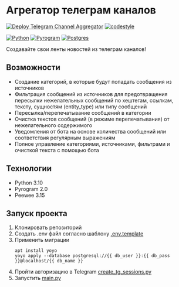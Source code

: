 # Агрегатор телеграм каналов

[![Deploy Telegram Channel Aggregator](https://github.com/Kroks4502/tg_ch_aggregator/actions/workflows/deploy_prod.yml/badge.svg)](https://github.com/Kroks4502/tg_ch_aggregator/actions/workflows/deploy_prod.yml)
[![codestyle](https://github.com/Kroks4502/tg_ch_aggregator/actions/workflows/codestyle.yml/badge.svg)](https://github.com/Kroks4502/tg_ch_aggregator/actions/workflows/codestyle.yml)

[![Python][Python-badge]][Python-url]
[![Pyrogram][Pyrogram-badge]][Pyrogram-url]
[![Postgres][Postgres-badge]][Postgres-url]

Создавайте свои ленты новостей из телеграм каналов!

## Возможности

- Создание категорий, в которые будут попадать сообщения из источников
- Фильтрация сообщений из источников для предотвращения пересылки нежелательных сообщений
  по хештегам, ссылкам, тексту, сущностям (entity_type) или типу сообщений
- Пересылка/перепечатывание сообщений в категории
- Очистка текстов сообщений (в режиме перепечатывания) от нежелательного содержимого
- Уведомления от бота на основе количества сообщений или соответствия регулярным выражениям
- Полное управление категориями, источниками, фильтрами и очисткой текста с помощью бота

## Технологии

- Python 3.10
- Pyrogram 2.0
- Peewee 3.15

## Запуск проекта

1. Клонировать репозиторий
2. Создать .env файл согласно шаблону [.env.template](.env.template)
3. Применить миграции
    ```shell
    apt install yoyo
    yoyo apply --database postgresql://{{ db_user }}:{{ db_pass }}@localhost/{{ db_name }}
    ```
4. Пройти авторизацию в Telegram [create_tg_sessions.py](create_tg_sessions.py)
5. Запустить [main.py](src/main.py)

[Python-url]: https://www.python.org/
[Python-badge]: https://img.shields.io/badge/python-3670A0?style=for-the-badge&logo=python&logoColor=ffdd54

[Pyrogram-url]: https://docs.pyrogram.org/
[Pyrogram-badge]: https://img.shields.io/badge/Pyrogram-ff1709?style=for-the-badge&logo=telegram&color=bf431d

[Postgres-url]: https://www.postgresql.org/
[Postgres-badge]: https://img.shields.io/badge/postgres-%23316192.svg?style=for-the-badge&logo=postgresql&logoColor=white
